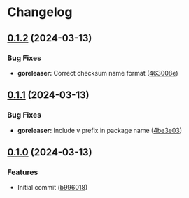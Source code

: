 # Changelog

## [0.1.2](https://github.com/hostinger/fireactions/compare/v0.1.1...v0.1.2) (2024-03-13)


### Bug Fixes

* **goreleaser:** Correct checksum name format ([463008e](https://github.com/hostinger/fireactions/commit/463008ef27dd0a1951dfdc6eafa4d772aac20ea5))

## [0.1.1](https://github.com/hostinger/fireactions/compare/v0.1.0...v0.1.1) (2024-03-13)


### Bug Fixes

* **goreleaser:** Include v prefix in package name ([4be3e03](https://github.com/hostinger/fireactions/commit/4be3e033b563785a53252f1c8ac23d5b9925597f))

## [0.1.0](https://github.com/hostinger/fireactions/compare/v0.0.1...v0.1.0) (2024-03-13)


### Features

* Initial commit ([b996018](https://github.com/hostinger/fireactions/commit/b9960186c7eb695fbb0a8c59f8194d8604e72ee4))
